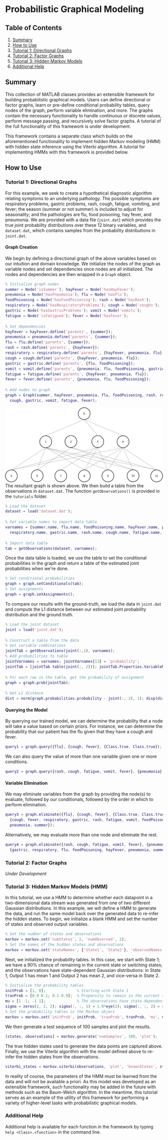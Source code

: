 # Probabilistic Graphical Modeling

## Table of Contents
1. [Summary](#summary)
2. [How to Use](#how-to-use)
3. [Tutorial 1: Directional Graphs](#tutorial-1-directional-graphs)
4. [Tutorial 2: Factor Graphs](#tutorial-2-factor-graphs)
5. [Tutorial 3: Hidden Markov Models](#tutorial-3-hidden-markov-models-hmm)
6. [Additional Help](#additional-help)

## Summary

This collection of MATLAB classes provides an extensible framework for building probabilistic graphical models. Users can define directional or factor graphs, learn or pre-define conditional probability tables, query nodes of the graph, perform variable elimination, and more. The graphs contain the necessary functionality to handle continuous or discrete values, perform message passing, and recursively solve factor graphs. A tutorial of the full functionality of this framework is under development.

This framework contains a separate class which builds on the aforementioned functionality to implement hidden Markov modeling (HMM) with hidden state inference using the Viterbi algorithm. A tutorial for implementing HMMs with this framework is provided below.

## How to Use

### Tutorial 1: Directional Graphs
For this example, we seek to create a hypothetical diagnostic algorithm relating symptoms to an underlying pathology. The possible symptoms are respiratory problems, gastric problems, rash, cough, fatigue, vomiting, and fever; the season (summer or not summer) is included to adjust for seasonality; and the pathologies are flu, food poisoning, hay fever, and pneumonia. We are provided with a data file (`joint.dat`) which provides the true joint probability distributions over these 12 binary variables, and `dataset.dat`, which contains samples from the probability distributions in `joint.dat`.

#### Graph Creation
We begin by defining a directional graph of the above variables based on our intuition and domain knowledge. We initialize the nodes of the graph as variable nodes and set dependencies once nodes are all initialized. The nodes and dependencies are then wrapped in a `Graph` object.
```matlab
% Initialize graph nodes
summer = Node('isSummer'); hayFever = Node('hasHayFever');
pneumonia = Node('hasPneumonia'); flu = Node('hasFlu');
foodPoisoning = Node('hasFoodPoisoning'); rash = Node('hasRash');
respiratory = Node('hasRespiratoryProblems'); cough = Node('coughs');
gastric = Node('hasGastricProblems'); vomit = Node('vomits');
fatigue = Node('isFatigued'); fever = Node('hasFever');

% Set dependencies
hayFever = hayFever.define('parents', {summer});
pneumonia = pneumonia.define('parents', {summer});
flu = flu.define('parents', {summer});
rash = rash.define('parents', {hayFever});
respiratory = respiratory.define('parents', {hayFever, pneumonia, flu});
cough = cough.define('parents', {hayFever, pneumonia, flu});
gastric = gastric.define('parents', {flu, foodPoisoning});
vomit = vomit.define('parents', {pneumonia, flu, foodPoisoning, gastric});
fatigue = fatigue.define('parents', {hayFever, pneumonia, flu});
fever = fever.define('parents', {pneumonia, flu, foodPoisoning});

% Add nodes to graph
graph = Graph(summer, hayFever, pneumonia, flu, foodPoisoning, rash, respiratory, ...
  cough, gastric, vomit, fatigue, fever);
```
![Tutorial 1 Graph](https://raw.githubusercontent.com/jonzia/GraphicalModeling/main/tutorials/tutorial_1_graph.png)
The resultant graph is shown above. We then build a table from the observations in `dataset.dat`. The function `getObservations()` is provided in the `tutorials` folder.
```matlab
% Load the dataset
dataset = load('dataset.dat');

% Set variable names to import data table
varnames = {summer.name, flu.name, foodPoisoning.name, hayFever.name, pneumonia.name...
  respiratory.name, gastric.name, rash.name, cough.name, fatigue.name, vomit.name, fever.name};

% Import data table
tab = getObservations(dataset, varnames);
```
Once the data table is loaded, we use the table to set the conditional probabilities in the graph and return a table of the estimated joint probabilities when we're done.
```matlab
% Set conditional probabilities
graph = graph.setConditionals(tab);
% Set assignments
graph = graph.setAssignments();
```
To compare our results with the ground-truth, we load the data in `joint.dat` and compute the L1 distance between our estimated joint probability distribution and the ground truth.
```matlab
% Load the joint dataset
joint = load('joint.dat');

% Construct a table from the data
% Get variable combinations
jointTab = getObservations(joint(:,1), varnames);
% Add probabilities to table
jointVarnames = varnames; jointVarnames{13} = 'probability';
jointTab = [jointTab table(joint(:, 2))]; jointTab.Properties.VariableNames = jointVarnames;

% For each row in the table, get the probability of assignment
graph = graph.prob(jointTab);

% Get L1 distance
dist = norm(graph.probabilities.probability - joint(:, 2), 1); disp(dist)
```

#### Querying the Model
By querying our trained model, we can determine the probability that a node will take a value based on certain priors. For instance, we can determine the probability that our patient has the flu given that they have a cough and fever.
```matlab
query1 = graph.query({flu}, {cough, fever}, {Class.true, Class.true}); disp(query1)
```
We can also query the value of more than one variable given one or more conditions.
```matlab
query2 = graph.query({rash, cough, fatigue, vomit, fever}, {pneumonia}, {Class.true}); disp(query2)
```

#### Variable Elimination
We may eliminate variables from the graph by providing the node(s) to evaluate, followed by our conditionals, followed by the order in which to perform elimination.
```matlab
query3 = graph.eliminate({flu}, {cough, fever}, {Class.true, Class.true}, ...
  {cough, fever, respiratory, gastric, rash, fatigue, vomit, foodPoisoning, hayFever, ...
  pneumonia, summer});
```
Alternatively, we may evaluate more than one node and eliminate the rest.
```matlab
query4 = graph.eliminate({rash, cough, fatigue, vomit, fever}, {pneumonia}, {Class.true}, ...
  {gastric, respiratory, flu, foodPoisoning, hayFever, pneumonia, summer});
```

### Tutorial 2: Factor Graphs
*Under Development*

### Tutorial 3: Hidden Markov Models (HMM)
In this tutorial, we use a HMM to determine whether each datapoint in a two-dimensional data stream was generated from one of two different Gaussian distributions. In this example, we will define a HMM to generate the data, and run the same model back over the generated data to re-infer the hidden states. To begin, we initialize a blank HMM and set the number of states and observed output variables.
```matlab
% Set the number of states and observations
markov = markov.set('numStates', 2, 'numObserved', 2);
% Set the names of the hidden states and observations
markov = markov.set('stateNames', {'State1', 'State2'}, 'observedNames', {'Output1', 'Output2'});
```
Next, we initialized the probability tables. In this case, we start with State 1; we have a 90% chance of remaining in the current state or switching states; and the observations have state-dependent Gaussian distributions: in State 1, Output 1 has mean 1 and Output 2 has mean 2, and vice-versa in State 2.
```matlab
% Initialize the probability tables
initProb = [1, 0];              % Starting with State 1  
tranProb = [0.9 0.1; 0.1 0.9];  % Propensity to remain in the current state
mu = [1 -1; -1 1];              % The observations have state-dependent Gaussian distributions (mu, sigma)
sigma = zeros(2, 2, 2); sigma(:, :, 1) = 1.0*eye(2); sigma(:, :, 2) = sigma(:, :, 1);
% Set the probability tables in the Markov object
markov = markov.set('initProb', initProb, 'tranProb', tranProb, 'mu', mu, 'sigma', sigma);
```
We then generate a test sequence of 100 samples and plot the results.
```matlab
[states, observations] = markov.generate('numSamples', 100, 'plot');
```
The true hidden states used to generate the data points are captured above. Finally, we use the Viterbi algorithm with the model defined above to re-infer the hidden states from the observations.
```matlab
viterbi_states = markov.viterbi(observations, 'plot', 'knownStates', states);
```
In reality of course, the parameters of the HMM must be learned from the data and will not be available a priori. As this model was developed as an extensible framework, such functionality may be added in the future with methods such as the Baum-Welch algorithm. In the meantime, this tutorial serves as an example of the utility of this framework for performing a variety of higher-level tasks with probabilistic graphical models.

### Additional Help
Additional help is available for each function in the framework by typing `help <Class>.<function>` in the command line.

